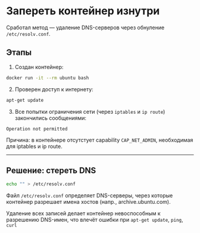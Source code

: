 # Запереть контейнер изнутри

Сработал метод — удаление DNS-серверов через обнуление `/etc/resolv.conf`.

## Этапы

1. Создан контейнер:

```bash
docker run -it --rm ubuntu bash
```

2. Проверен доступ к интернету:

```bash
apt-get update
```

3. Все попытки ограничения сети (через `iptables` и `ip route`) закончились сообщениями:

```
Operation not permitted
```

Причина: в контейнере отсутстует capability `CAP_NET_ADMIN`, необходимая для iptables и ip route.

---

## Решение: стереть DNS

```bash
echo "" > /etc/resolv.conf
```

Файл `/etc/resolv.conf` определяет DNS-серверы, через которые контейнер разрешает имена хостов (напр., archive.ubuntu.com).

Удаление всех записей делает контейнер невоспособным к разрешению DNS-имен, что влечёт ошибки при `apt-get update`, `ping`, `curl`
